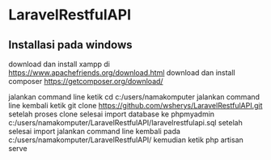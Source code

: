 # LaravelRestfulAPI
## Installasi pada windows
download dan install xampp di https://www.apachefriends.org/download.html
download dan install composer https://getcomposer.org/download/

jalankan command line ketik cd c:/users/namakomputer
jalankan command line kembali ketik git clone https://github.com/wsherys/LaravelRestfulAPI.git
setelah proses clone selesai
import database ke phpmyadmin c:/users/namakomputer/LaravelRestfulAPI/laravelrestfulapi.sql
setelah selesai import
jalankan command line kembali pada c:/users/namakomputer/LaravelRestfulAPI/
kemudian ketik php artisan serve